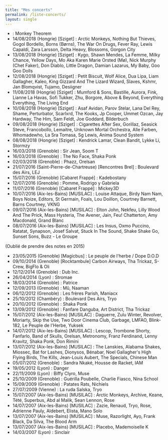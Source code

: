 ```yaml
---
title: "Mes concerts"
permalink: /liste-concerts/
layout: single
---
```


- : Monkey Theorem
- 14/08/2018 (Hongrie) [Sziget] : Arctic Monkeys, Nothing But Thieves, Gogol Bordello, Borns (Børns), The War On Drugs, Fever Ray, Lewis Capaldi, Zara Larsson, Delta Heavy, Blossoms, Gorgon City
- 13/08/2018 (Hongrie) [Sziget] : Kygo, Shawn Mendes, La Femme, Milky Chance, Yellow Days, Mo Aka Karen Marie Orsted (Mø), Nick Murphy (Chet Faker), Don Diablo, Little Dragon, Damian Lazarus, My Baby, Goo Goo Dolls
- 12/08/2018 (Hongrie) [Sziget] : Petit Biscuit, Wolf Alice, Dua Lipa, Liam Gallagher, Kaleo, King Gizzard And The Lizard Wizard, Slaves, Kshmr, Jan Blomqvist, Tujamo, Desiigner
- 11/08/2018 (Hongrie) [Sziget] : Mumford & Sons, Bastille, Aurora, Fink, Lianne La Havas, Sofi Tukker, Zhu, Borgore, Above & Beyond, Everything Everything, The Living End
- 10/08/2018 (Hongrie) [Sziget] : Asaf Avidan, Parov Stelar, Lana Del Rey, Shame, Perturbator, Scarlxrd, The Kooks, Jp Cooper, Ummet Ozcan, Jay Hardway, The Him, Sam Feldt, Joe Goddard, Bilderbuch
- 09/08/2018 (Hongrie) [Sziget] : Cigarettes After Sex, Gorillaz, Seasick Steve, Francobollo, Lemaitre, Unknown Mortal Orchestra, Alle Farben, Whomadewho, La Sra Tomasa, Sg Lewis, Anima Sound System
- 08/08/2018 (Hongrie) [Sziget] : Kendrick Lamar, Clean Bandit, Lykke Li, Stormzy
- 16/03/2018 (Grenoble) : Sir Jean, Soom T
- 16/03/2018 (Grenoble) : The No Face, Shaka Ponk
- 02/03/2018 (Grenoble) : Phazz, Orelsan
- 21/07/2016 (Saint-Pierre-de-Chartreuse) \[Rencontres Brel\] : Boulevard des Airs, LEJ
- 15/07/2016 (Grenoble) [Cabaret Frappé] : Kadebostany
- 12/07/2016 (Grenoble) : Pomme, Rodrigo y Gabriela
- 11/07/2016 (Grenoble) [Cabaret Frappé] : Mickey3D
- 10/07/2016 (Aix-les-Bains) \[MUSILAC\] : Louise Attaque, Birdy Nam Nam, Boys Noize, Editors, St Germain, Foals, Lou Doillon, Courtney Barnett, Barns Courtney, VKNG
- 09/07/2016 (Aix-les-Bains) \[MUSILAC\] : Elton John, Nekfeu, Lilly Wood And The Prick, Mass Hysteria, The Avener, Jain, Feu! Chatterton, Amy Macdonald, Grand Blanc
- 08/07/2016 (Aix-les-Bains) \[MUSILAC\] : Les Insus, Oxmo Puccino, Ratatat, Synapson, Josef Salvat, Stuck In The Sound, Shake Shake Go, Sunset Sons, Buzz - Le Groupe

(Oublié de prendre des notes en 2015)

- 23/05/2015 (Grenoble) [Magicbus] : Le peuple de l'herbe / Dope D.O.D
- 09/10/2014 (Grenoble) [Rocktambule] Carbon Airways, Tha Trickaz, S-Crew, BigFlo & Oli
- 12/12/2014 (Grenoble) : Dub Inc.
- 26/04/2014 (Lyon) : Stromae
- 18/03/2014 (Grenoble) : Patrice
- 12/09/2013 (Grenoble) : Mû, Naaman
- 06/12/2012 (Grenoble) : Les frères Parish, Maniacx
- 25/10/2012 (Chambéry) : Boulevard Des Airs, Tryo
- 20/10/2012 (Grenoble) : Shaka Ponk
- 13/09/2012 (Grenoble) : Fanfare Danguba, Art District, Tha Trickaz
- 15/07/2012 (Aix-les-Bains) \[MUSILAC\] : Daguerre, Zulu Winter,
    Revolver, Moriarty, Skip the Use, Two Door Cinema Club, Garbage,
    LMFAO, Blink-182, Le Peuple de l'Herbe, Yuksek
- 14/07/2012 (Aix-les-Bains) \[MUSILAC\] : Lescop, Trombone Shorty,
    Fanfarlo, Band of Skulls, Orelsan, Metronomy, Franz Ferdinand, Lenny
    Kravitz, Shaka Ponk, Don Rimini
- 13/07/2012 (Aix-les-Bains) \[MUSILAC\] : The Lanskies, Alabama
    Shakes, Miossec, Bat for Lashes, Dionysos, Bénabar, Noel Gallagher's
    High Flying Birds, The Kills, Jean-Louis Aubert, The Specials,
    Chinese Man
- 05/07/2012 (Grenoble) : Sandra Nkaké, Housse de Racket, IAM
- 19/05/2012 (Lyon) : Danger
- 22/11/2009 (Lyon) : Biffy Clyro, Muse
- 25/10/2009 (Grenoble) : Guérilla Poubelle, Charlie Fiasco, Nina
    School
- 15/09/2009 (Grenoble) : Patates Rats, Nichiels
- 27/07/2009 (Vienne) : La ruda Salska, Tryo
- 15/07/2007 (Aix-les-Bains) \[MUSILAC\] : Arctic Monkeys, Archive,
    Keane, Tété, Superbus, Abd al Malik, Sean Lennon, Rose
- 14/07/2007 (Aix-les-Bains) \[MUSILAC\] : Zazie, Renaud, Tryo, Rose,
    Adrienne Pauly, Aldebert, Elista, Mano Solo
- 13/07/2007 (Aix-les-Bains) \[MUSILAC\] : Muse, Razorlight, Ayọ,
    Frank Black, Da Silva, The Blood Arm
- 13/07/2007 (Aix-les-Bains) \[MUSILAC\] : Placebo, Mademoiselle K
- 14/03/2007 (Lyon) : Sinclair
